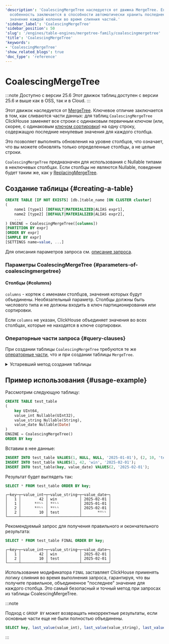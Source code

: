 ```yaml
---
'description': 'CoalescingMergeTree наследуется от движка MergeTree. Его ключевая
  особенность заключается в способности автоматически хранить последнее ненулевое
  значение каждой колонки во время слияния частей.'
'sidebar_label': 'CoalescingMergeTree'
'sidebar_position': 50
'slug': '/engines/table-engines/mergetree-family/coalescingmergetree'
'title': 'CoalescingMergeTree'
'keywords':
- 'CoalescingMergeTree'
'show_related_blogs': true
'doc_type': 'reference'
---
```

# CoalescingMergeTree

:::note Доступно с версии 25.6
Этот движок таблиц доступен с версии 25.6 и выше как в OSS, так и в Cloud.
:::

Этот движок наследуется от [MergeTree](/engines/table-engines/mergetree-family/mergetree). Ключевое отличие заключается в том, как сливаются части данных: для таблиц `CoalescingMergeTree` ClickHouse заменяет все строки с одинаковым первичным ключом (или, скорее, с одинаковым [ключом сортировки](../../../engines/table-engines/mergetree-family/mergetree.md)) на одну строку, содержащую последние ненулевые значения для каждого столбца.

Это позволяет выполнять обновления на уровне столбцов, что означает, что вы можете обновлять только определенные столбцы, а не целые строки.

`CoalescingMergeTree` предназначен для использования с Nullable типами в неключевых столбцах. Если столбцы не являются Nullable, поведение будет таким же, как у [ReplacingMergeTree](/engines/table-engines/mergetree-family/replacingmergetree).

## Создание таблицы {#creating-a-table}

```sql
CREATE TABLE [IF NOT EXISTS] [db.]table_name [ON CLUSTER cluster]
(
    name1 [type1] [DEFAULT|MATERIALIZED|ALIAS expr1],
    name2 [type2] [DEFAULT|MATERIALIZED|ALIAS expr2],
    ...
) ENGINE = CoalescingMergeTree([columns])
[PARTITION BY expr]
[ORDER BY expr]
[SAMPLE BY expr]
[SETTINGS name=value, ...]
```

Для описания параметров запроса см. [описание запроса](../../../sql-reference/statements/create/table.md).

### Параметры CoalescingMergeTree {#parameters-of-coalescingmergetree}

#### Столбцы {#columns}

`columns` - кортеж с именами столбцов, значения которых будут объединены. Необязательный параметр.
    Столбцы должны быть числового типа и не должны входить в ключ партиционирования или сортировки.

Если `columns` не указан, ClickHouse объединяет значения во всех столбцах, которые не находятся в ключе сортировки.

### Операторные части запроса {#query-clauses}

При создании таблицы `CoalescingMergeTree` требуются те же [операторные части](../../../engines/table-engines/mergetree-family/mergetree.md), что и при создании таблицы `MergeTree`.

<details markdown="1">

<summary>Устаревший метод создания таблицы</summary>

:::note
Не используйте этот метод в новых проектах и, если возможно, переключите старые проекты на описанный выше метод.
:::

```sql
CREATE TABLE [IF NOT EXISTS] [db.]table_name [ON CLUSTER cluster]
(
    name1 [type1] [DEFAULT|MATERIALIZED|ALIAS expr1],
    name2 [type2] [DEFAULT|MATERIALIZED|ALIAS expr2],
    ...
) ENGINE [=] CoalescingMergeTree(date-column [, sampling_expression], (primary, key), index_granularity, [columns])
```

Все параметры, кроме `columns`, имеют то же значение, что и в `MergeTree`.

- `columns` — кортеж с именами столбцов, значения которых будут суммироваться. Необязательный параметр. Для описания см. текст выше.

</details>

## Пример использования {#usage-example}

Рассмотрим следующую таблицу:

```sql
CREATE TABLE test_table
(
    key UInt64,
    value_int Nullable(UInt32),
    value_string Nullable(String),
    value_date Nullable(Date)
)
ENGINE = CoalescingMergeTree()
ORDER BY key
```

Вставим в нее данные:

```sql
INSERT INTO test_table VALUES(1, NULL, NULL, '2025-01-01'), (2, 10, 'test', NULL);
INSERT INTO test_table VALUES(1, 42, 'win', '2025-02-01');
INSERT INTO test_table(key, value_date) VALUES(2, '2025-02-01');
```

Результат будет выглядеть так:

```sql
SELECT * FROM test_table ORDER BY key;
```

```text
┌─key─┬─value_int─┬─value_string─┬─value_date─┐
│   1 │        42 │ win          │ 2025-02-01 │
│   1 │      ᴺᵁᴸᴸ │ ᴺᵁᴸᴸ         │ 2025-01-01 │
│   2 │      ᴺᵁᴸᴸ │ ᴺᵁᴸᴸ         │ 2025-02-01 │
│   2 │        10 │ test         │       ᴺᵁᴸᴸ │
└─────┴───────────┴──────────────┴────────────┘
```

Рекомендуемый запрос для получения правильного и окончательного результата:

```sql
SELECT * FROM test_table FINAL ORDER BY key;
```

```text
┌─key─┬─value_int─┬─value_string─┬─value_date─┐
│   1 │        42 │ win          │ 2025-02-01 │
│   2 │        10 │ test         │ 2025-02-01 │
└─────┴───────────┴──────────────┴────────────┘
```

Использование модификатора `FINAL` заставляет ClickHouse применять логику слияния во время выполнения запроса, гарантируя, что вы получите правильное, объединенное "последнее" значение для каждого столбца. Это самый безопасный и точный метод при запросах из таблицы CoalescingMergeTree.

:::note

Подход с `GROUP BY` может возвращать некорректные результаты, если основные части еще не были полностью объединены.

```sql
SELECT key, last_value(value_int), last_value(value_string), last_value(value_date)  FROM test_table GROUP BY key; -- Not recommended.
```

:::